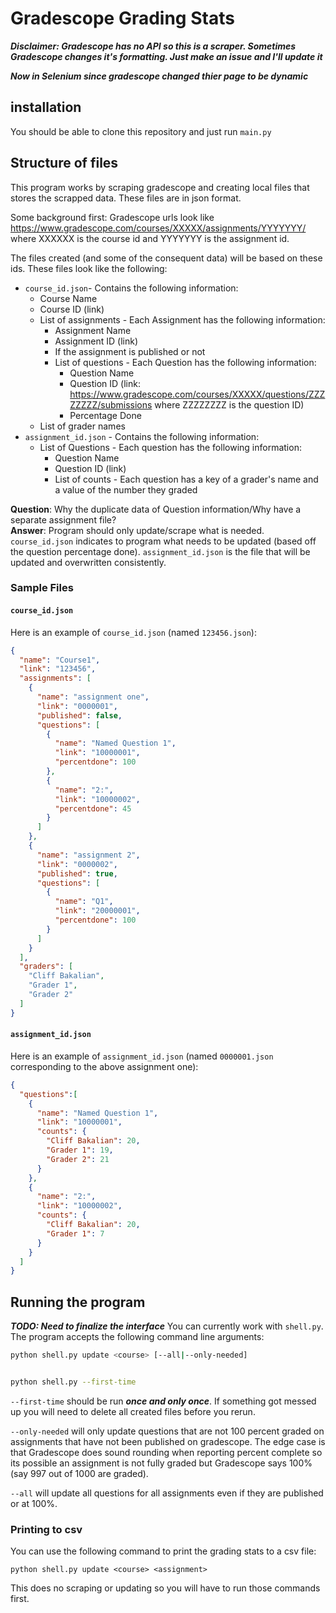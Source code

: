 # Gradescope Grading Stats

***Disclaimer: Gradescope has no API so this is a scraper. Sometimes Gradescope changes it's formatting. Just make an issue and I'll update it***

***Now in Selenium since gradescope changed thier page to be dynamic***

## installation 

You should be able to clone this repository and just run `main.py`  

## Structure of files

This program works by scraping gradescope and creating local files that stores
the scrapped data. These files are in json format. 

Some background first: 
Gradescope urls look like 
https://www.gradescope.com/courses/XXXXX/assignments/YYYYYYY/ 
where XXXXXX is the course id and YYYYYYY is the assignment id.

The files created (and some of the consequent data) will be based on these ids. 
These files look like the following:

  + `course_id.json`- Contains the following information:
      - Course Name
      - Course ID (link)
      - List of assignments - Each Assignment has the following information: 
        + Assignment Name
        + Assignment ID (link)
        + If the assignment is published or not
        + List of questions - Each Question has the following information:
          - Question Name
          - Question ID (link: https://www.gradescope.com/courses/XXXXX/questions/ZZZZZZZZ/submissions where ZZZZZZZZ is the question ID)
          - Percentage Done
      - List of grader names
  + `assignment_id.json` - Contains the following information:
      - List of Questions - Each question has the following information:
          - Question Name
          - Question ID (link)
          - List of counts - Each question has a key of a grader's name and a value of the number they graded

**Question**: Why the duplicate data of Question information/Why have a separate assignment file?  
**Answer**: Program should only update/scrape what is needed. 
`course_id.json` indicates to program what needs to be updated (based off the question percentage done). 
`assignment_id.json` is the file that will be updated and overwritten consistently.

### Sample Files

#### `course_id.json`
Here is an example of `course_id.json` (named `123456.json`):
```json
{
  "name": "Course1",
  "link": "123456",
  "assignments": [
    {
      "name": "assignment one",
      "link": "0000001",
      "published": false,
      "questions": [
        {
          "name": "Named Question 1",
          "link": "10000001",
          "percentdone": 100
        },
        {
          "name": "2:",
          "link": "10000002",
          "percentdone": 45 
        }
      ]
    },
    {
      "name": "assignment 2",
      "link": "0000002",
      "published": true,
      "questions": [
        {
          "name": "Q1",
          "link": "20000001",
          "percentdone": 100
        }
      ]
    }
  ],
  "graders": [
    "Cliff Bakalian",
    "Grader 1",
    "Grader 2"
  ]
}
```

#### `assignment_id.json`

Here is an example of `assignment_id.json` (named `0000001.json` corresponding to the above assignment one):
```json
{
  "questions":[
    {
      "name": "Named Question 1",
      "link": "10000001",
      "counts": {
        "Cliff Bakalian": 20,
        "Grader 1": 19,
        "Grader 2": 21
      }
    },
    {
      "name": "2:",
      "link": "10000002",
      "counts": {
        "Cliff Bakalian": 20,
        "Grader 1": 7
      }
    }
  ]
}
```

## Running the program
***TODO: Need to finalize the interface***
You can currently work with `shell.py`.  
The program accepts the following command line arguments:
```bash
python shell.py update <course> [--all|--only-needed]


python shell.py --first-time
```

`--first-time` should be run ***once and only once***. If something got messed up
you will need to delete all created files before you rerun.  

`--only-needed` will only update questions that are not 100 percent graded on assignments that have not been published on gradescope. The edge case is that Gradescope does sound rounding when reporting percent complete so its possible an assignment is not fully graded but Gradescope says 100% (say 997 out of 1000 are graded).  

`--all` will update all questions for all assignments even if they are published or at 100%.

### Printing to csv 
You can use the following command to print the grading stats to a csv file:
```
python shell.py update <course> <assignment>
```
This does no scraping or updating so you will have to run those commands first.
